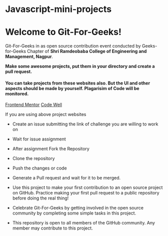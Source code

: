 # Javascript-mini-projects

# Welcome to Git-For-Geeks!

Git-For-Geeks in as open source contribution event conducted by Geeks-for-Geeks Chapter of **Shri Ramdeobaba College of Engineering and Management, Nagpur**.

**Make some awesome projects, put them in your directory and create a pull request.**

#### You can take projects from these websites also. But the UI and other aspects should be made by yourself. Plagarisim of Code will be monitored. 
[Frontend Mentor](https://www.frontendmentor.io/challenges)
[Code Well](https://www.codewell.cc/challenges)

If you are using above project websites
- Create an issue submitting the link of challenge you are willing to work on
- Wait for issue assignment
- After assignment Fork the Repository
- Clone the repository
- Push the changes or code
- Generate a Pull request and wait for it to be merged.

- Use this project to make your first contribution to an open source project on GitHub. Practice making your first pull request to a public repository before doing the real thing!
- Celebrate Git-For-Geeks by getting involved in the open source community by completing some simple tasks in this project.
- This repository is open to all members of the GitHub community. Any member may contribute to this project.
